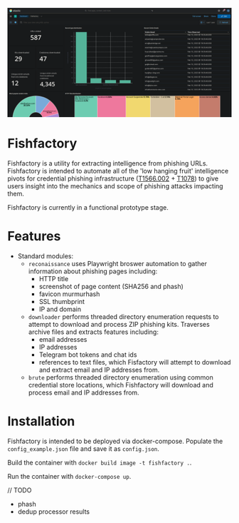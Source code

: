 ![image](examples/example_dash.png)

# Fishfactory

Fishfactory is a utility for extracting intelligence from phishing URLs. Fishfactory is intended to automate all of the 'low hanging fruit' intelligence pivots for credential phishing infrastructure ([T1566.002](https://attack.mitre.org/techniques/T1566/002/) + [T1078](https://attack.mitre.org/techniques/T1078/)) to give users insight into the mechanics and scope of phishing attacks impacting them. 

Fishfactory is currently in a functional prototype stage. 

# Features

- Standard modules:
    - `reconaissance` uses Playwright broswer automation to gather information about phishing pages including:
        - HTTP title
        - screenshot of page content (SHA256 and phash)
        - favicon murmurhash
        - SSL thumbprint
        - IP and domain
    - `downloader` performs threaded directory enumeration requests to attempt to download and process ZIP phishing kits. Traverses archive files and extracts features including:
        - email addresses 
        - IP addresses
        - Telegram bot tokens and chat ids
        - references to text files, which Fisfactory will attempt to download and extract email and IP addresses from. 
    - `brute` performs threaded directory enumeration using common credential store locations, which Fishfactory will download and process email and IP addresses from.

# Installation

Fishfactory is intended to be deployed via docker-compose. Populate the `config_example.json` file and save it as `config.json`. 

Build the container with `docker build image -t fishfactory .`.

Run the container with `docker-compose up`.

// TODO

- phash
- dedup processor results
